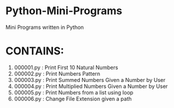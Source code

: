# Python-Mini-Programs
Mini Programs written in Python 
# CONTAINS:
  1) 000001.py : Print First 10 Natural Numbers
  2) 000002.py : Print Numbers Pattern
  3) 000003.py : Print Summed Numbers Given a Number by User
  4) 000004.py : Print Multiplied Numbers Given a Number by User
  5) 000005.py : Print Numbers from a list using loop
  6) 000006.py : Change File Extension given a path
